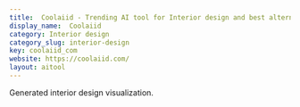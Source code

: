 ```yaml
---
title:  Coolaiid - Trending AI tool for Interior design and best alternatives
display_name:  Coolaiid
category: Interior design
category_slug: interior-design
key: coolaiid_com
website: https://coolaiid.com/
layout: aitool
---
```


Generated interior design visualization.
